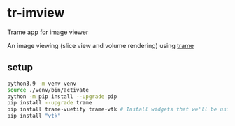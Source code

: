 # tr-imview
Trame app for image viewer

An image viewing (slice view and volume rendering) using [trame](https://kitware.github.io/trame/)


## setup 

```bash
python3.9 -m venv venv
source ./venv/bin/activate
python -m pip install --upgrade pip
pip install --upgrade trame
pip install trame-vuetify trame-vtk # Install widgets that we'll be using
pip install "vtk"
```


